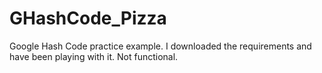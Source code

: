 # GHashCode_Pizza
Google Hash Code practice example. I downloaded the requirements and have been playing with it. Not functional. 

